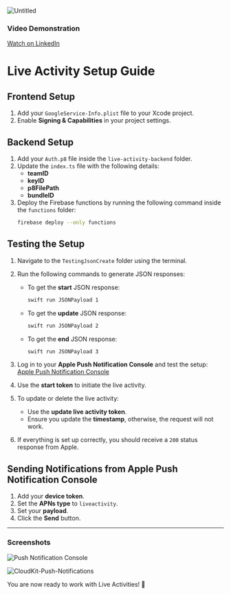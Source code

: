 ![Untitled](https://github.com/user-attachments/assets/e980e6af-0286-4a01-9243-a5ce20d0a163)

### Video Demonstration
[Watch on LinkedIn](https://www.linkedin.com/posts/kavindu-dissanayake-92a8791b4_ios-liveactivities-swift-activity-7306007865423446017-KwU-?utm_source=share&utm_medium=member_desktop&rcm=ACoAADH2WPIBJyR5-LrZANtlCngFFzlyz-brAyE)


# Live Activity Setup Guide

## Frontend Setup

1. Add your `GoogleService-Info.plist` file to your Xcode project.
2. Enable **Signing & Capabilities** in your project settings.

## Backend Setup

1. Add your `Auth.p8` file inside the `live-activity-backend` folder.
2. Update the `index.ts` file with the following details:
   - **teamID**
   - **keyID**
   - **p8FilePath**
   - **bundleID**
3. Deploy the Firebase functions by running the following command inside the `functions` folder:
   ```sh
   firebase deploy --only functions
   ```

## Testing the Setup

1. Navigate to the `TestingJsonCreate` folder using the terminal.
2. Run the following commands to generate JSON responses:

   - To get the **start** JSON response:
     ```sh
     swift run JSONPayload 1
     ```
   - To get the **update** JSON response:
     ```sh
     swift run JSONPayload 2
     ```
   - To get the **end** JSON response:
     ```sh
     swift run JSONPayload 3
     ```

3. Log in to your **Apple Push Notification Console** and test the setup:  
   [Apple Push Notification Console](https://developer.apple.com/notifications/push-notifications-console/)

4. Use the **start token** to initiate the live activity.
5. To update or delete the live activity:
   - Use the **update live activity token**.
   - Ensure you update the **timestamp**, otherwise, the request will not work.
6. If everything is set up correctly, you should receive a `200` status response from Apple.

## Sending Notifications from Apple Push Notification Console

1. Add your **device token**.
2. Set the **APNs type** to `liveactivity`.
3. Set your **payload**.
4. Click the **Send** button.

---

### Screenshots

![Push Notification Console](https://github.com/user-attachments/assets/70fa2915-affc-44c2-83de-08f273aac6ac)

![CloudKit-Push-Notifications](https://github.com/user-attachments/assets/63e3ef28-572a-4132-a2f6-e505895e9e88)

You are now ready to work with Live Activities! 🚀










